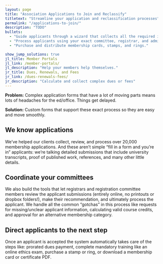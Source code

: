 ```yaml
---
layout: page
title: "Association Applications to Join and Reclassify"
titletext: "Streamline your application and reclassification processes"
permalink: "/applications-to-join/"
description: "TODO"
bullets:
  - "Guide applicants through a wizard that collects all the required information."
  - "Process applicants using your exact committee, registrar, and administrative process."
  - "Purchase and distribute membership cards, stamps, and rings."

show_jump_solutions: true
jl_title: Member Portals
jl_link: /member-portals/
jl_description: "Help your members help themselves."
jr_title: Dues, Renewals, and Fees
jr_link: /dues-renewals-fees/
jr_description: "Calculate and collect complex dues or fees"
---
```


**Problem:** Complex application forms that have a lot of moving parts means lots of headaches for the ed/office. Things get delayed.

**Solution:** Custom forms that support these exact process so they are easy and move smoothly.


## We know applications

We’ve helped our clients collect, review, and process over 20,000 membership applications. And these aren’t simple “fill in a form and you’re in” applicants: we’re talking detailed submissions that include university transcripts, proof of published work, references, and many other little details.

## Coordinate your committees

We also build the tools that let registrars and registration committee members review the applicant submissions (entirely online, no printouts or dropbox folders!), make their recommendation, and ultimately process the applicant. We handle all the common “gotchas” in this process like requests for missing/unclear applicant information, calculating valid course credits, and approval for an alternative membership category.

## Direct applicants to the next step

Once an applicant is accepted the system automatically takes care of the steps like: prorated dues payment, complete mandatory training like an online ethics exam, purchase a stamp or ring, or download a membership card or certificate PDF.

